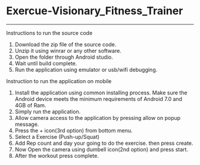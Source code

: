 # Exercue-Visionary_Fitness_Trainer

________________________________________________________________

Instructions to run the source code

1) Download the zip file of the source code.
2) Unzip it using winrar or any other software.
3) Open the folder through Android studio.
4) Wait until build complete.
5) Run the application using emulator or usb/wifi debugging.




Instruction to run the application on mobile

1) Install the application using common installing process. Make sure the Android device meets the minimum requirements of Android 7.0 and 4GB of Ram.
2) Simply run the application.
3) Allow camera access to the application by pressing allow on popup message.
4) Press the + icon(3rd option) from bottom menu.
5) Select a Exercise (Push-up/Squat)
6) Add Rep count and day your going to do the exercise. then press create.
7) Now Open the camera using dumbell icon(2nd option) and press start.
8) After the workout press complete.
